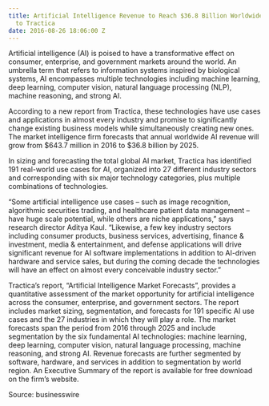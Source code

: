 ```yaml
---
title: Artificial Intelligence Revenue to Reach $36.8 Billion Worldwide by 2025, According
  to Tractica
date: 2016-08-26 18:06:00 Z
---
```


Artificial intelligence (AI) is poised to have a transformative effect on consumer, enterprise, and government markets around the world. An umbrella term that refers to information systems inspired by biological systems, AI encompasses multiple technologies including machine learning, deep learning, computer vision, natural language processing (NLP), machine reasoning, and strong AI.

According to a new report from Tractica, these technologies have use cases and applications in almost every industry and promise to significantly change existing business models while simultaneously creating new ones. The market intelligence firm forecasts that annual worldwide AI revenue will grow from $643.7 million in 2016 to $36.8 billion by 2025.

In sizing and forecasting the total global AI market, Tractica has identified 191 real-world use cases for AI, organized into 27 different industry sectors and corresponding with six major technology categories, plus multiple combinations of technologies.

“Some artificial intelligence use cases – such as image recognition, algorithmic securities trading, and healthcare patient data management – have huge scale potential, while others are niche applications,” says research director Aditya Kaul. “Likewise, a few key industry sectors including consumer products, business services, advertising, finance & investment, media & entertainment, and defense applications will drive significant revenue for AI software implementations in addition to AI-driven hardware and service sales, but during the coming decade the technologies will have an effect on almost every conceivable industry sector.”

Tractica’s report, “Artificial Intelligence Market Forecasts”, provides a quantitative assessment of the market opportunity for artificial intelligence across the consumer, enterprise, and government sectors. The report includes market sizing, segmentation, and forecasts for 191 specific AI use cases and the 27 industries in which they will play a role. The market forecasts span the period from 2016 through 2025 and include segmentation by the six fundamental AI technologies: machine learning, deep learning, computer vision, natural language processing, machine reasoning, and strong AI. Revenue forecasts are further segmented by software, hardware, and services in addition to segmentation by world region. An Executive Summary of the report is available for free download on the firm’s website.

Source: businesswire